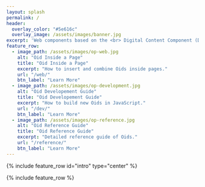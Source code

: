 ```yaml
---
layout: splash
permalink: /
header:
  overlay_color: "#5e616c"
  overlay_image: /assets/images/banner.jpg
excerpt: 'Web components based on the <br> Digital Content Component (DCC) model for <br> the Mundorum space.'
feature_row:
  - image_path: /assets/images/op-web.jpg
    alt: "Oid Inside a Page"
    title: "Oid Inside a Page"
    excerpt: "How to insert and combine Oids inside pages."
    url: "/web/"
    btn_label: "Learn More"
  - image_path: /assets/images/op-development.jpg
    alt: "Oid Developement Guide"
    title: "Oid Developement Guide"
    excerpt: "How to build new Oids in JavaScript."
    url: "/dev/"
    btn_label: "Learn More"
  - image_path: /assets/images/op-reference.jpg
    alt: "Oid Reference Guide"
    title: "Oid Reference Guide"
    excerpt: "Detailed reference guide of Oids."
    url: "/reference/"
    btn_label: "Learn More"
---
```


{% include feature_row id="intro" type="center" %}

{% include feature_row %}

